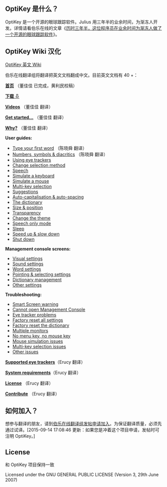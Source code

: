## OptiKey 是什么？

OptiKey 是一个开源的眼球跟踪软件。Julius 用三年半的业余时间，为渐冻人开发。详情请看伯乐在线的文章《[历时三年半，这位程序员在业余时间为渐冻人做了一个开源的眼球跟踪软件](http://blog.jobbole.com/88485/)》。

## OptiKey Wiki 汉化
[OptiKey 英文 Wiki](https://github.com/JuliusSweetland/OptiKey/wiki)

伯乐在线翻译组将翻译把英文文档翻成中文。目前英文文档有 40 +：

**[首页](https://github.com/jobbole/OptiKeyWiki-ZH/blob/master/%E9%A6%96%E9%A1%B5.md)** （董佳佳 已完成，黄利民校稿）

**[下载 ⇩](https://github.com/JuliusSweetland/OptiKey/releases/download/v2.0.7/OptiKeySetup-2.0.7.exe)**

**[Videos](https://github.com/JuliusSweetland/OptiKey/wiki/Videos)** （董佳佳 翻译）

**[Get started...](https://github.com/JuliusSweetland/OptiKey/wiki/Get-Started)** （董佳佳 翻译）

**[Why?](https://github.com/JuliusSweetland/OptiKey/wiki/Why%3F)** （董佳佳 翻译）

**User guides:**

*   [Type your first word](https://github.com/JuliusSweetland/OptiKey/wiki/Type-your-first-word) （陈晓舜 翻译）
*   [Numbers, symbols &amp; diacritics](https://github.com/JuliusSweetland/OptiKey/wiki/Numbers,-symbols-and-diacritics) （陈晓舜 翻译）
*   [Using eye trackers](https://github.com/JuliusSweetland/OptiKey/wiki/Using-eye-trackers)
*   [Change selection method](https://github.com/JuliusSweetland/OptiKey/wiki/Change-selection-method)
*   [Speech](https://github.com/JuliusSweetland/OptiKey/wiki/Speech)
*   [Simulate a keyboard](https://github.com/JuliusSweetland/OptiKey/wiki/Simulate-a-keyboard)
*   [Simulate a mouse](https://github.com/JuliusSweetland/OptiKey/wiki/Simulate-a-mouse)
*   [Multi-key selection](https://github.com/JuliusSweetland/OptiKey/wiki/Multi-key-selection)
*   [Suggestions](https://github.com/JuliusSweetland/OptiKey/wiki/Suggestions)
*   [Auto-capitalisation &amp; auto-spacing](https://github.com/JuliusSweetland/OptiKey/wiki/Auto-capitalisation-&amp;-auto-spacing)
*   [The dictionary](https://github.com/JuliusSweetland/OptiKey/wiki/The-dictionary)
*   [Size &amp; position](https://github.com/JuliusSweetland/OptiKey/wiki/Size-&amp;-position)
*   [Transparency](https://github.com/JuliusSweetland/OptiKey/wiki/Transparency)
*   [Change the theme](https://github.com/JuliusSweetland/OptiKey/wiki/Change-the-theme)
*   [Speech only mode](https://github.com/JuliusSweetland/OptiKey/wiki/Speech-only-mode)
*   [Sleep](https://github.com/JuliusSweetland/OptiKey/wiki/Sleep)
*   [Speed up &amp; slow down](https://github.com/JuliusSweetland/OptiKey/wiki/Speed-up-&amp;-slow-down)
*   [Shut down](https://github.com/JuliusSweetland/OptiKey/wiki/Shut-down)

**Management console screens:**

*   [Visual settings](https://github.com/JuliusSweetland/OptiKey/wiki/Visual-settings)
*   [Sound settings](https://github.com/JuliusSweetland/OptiKey/wiki/Sound-settings)
*   [Word settings](https://github.com/JuliusSweetland/OptiKey/wiki/Word-settings)
*   [Pointing &amp; selecting settings](https://github.com/JuliusSweetland/OptiKey/wiki/Pointing-&amp;-selecting-settings)
*   [Dictionary management](https://github.com/JuliusSweetland/OptiKey/wiki/Dictionary-management)
*   [Other settings](https://github.com/JuliusSweetland/OptiKey/wiki/Other-settings)

**Troubleshooting:**

*   [Smart Screen warning](https://github.com/JuliusSweetland/OptiKey/wiki/Smart-Screen-warning)
*   [Cannot open Management Console](https://github.com/JuliusSweetland/OptiKey/wiki/Cannot-open-Management-Console)
*   [Eye tracker problems](https://github.com/JuliusSweetland/OptiKey/wiki/Eye-tracker-problems)
*   [Factory reset all settings](https://github.com/JuliusSweetland/OptiKey/wiki/Factory-reset-all-settings)
*   [Factory reset the dictionary](https://github.com/JuliusSweetland/OptiKey/wiki/Factory-reset-the-dictionary)
*   [Multiple monitors](https://github.com/JuliusSweetland/OptiKey/wiki/Multiple-monitors)
*   [No menu key, no mouse key](https://github.com/JuliusSweetland/OptiKey/wiki/No-Menu-key,-no-mouse-key)
*   [Mouse simulation issues](https://github.com/JuliusSweetland/OptiKey/wiki/Mouse-simulation-issues)
*   [Multi-key selection issues](https://github.com/JuliusSweetland/OptiKey/wiki/Multi-key-selection-issues)
*   [Other issues](https://github.com/JuliusSweetland/OptiKey/wiki/Other-issues)

**[Supported eye trackers](https://github.com/JuliusSweetland/OptiKey/wiki/Supported-eye-trackers)**（Erucy 翻译）

**[System requirements](https://github.com/JuliusSweetland/OptiKey/wiki/System-requirements)**（Erucy 翻译）

**[License](https://github.com/JuliusSweetland/OptiKey/wiki/License)** （Erucy 翻译）

**[Contribute](https://github.com/JuliusSweetland/OptiKey/wiki/Contribute)** （Erucy 翻译）

## 如何加入？
想参与翻译的朋友，请到[伯乐在线翻译组发帖申请加入](http://group.jobbole.com/category/feedback/trans-team/)。为保证翻译质量，必须先通过试译。[2015-09-14 17:08:46 更新：如果您是冲着这个项目申请，发帖时可注明 OptiKey。]

## License
和 OptiKey 项目保持一致

Licensed under the GNU GENERAL PUBLIC LICENSE (Version 3, 29th June 2007)
